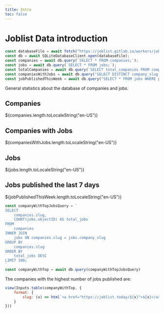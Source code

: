 ```yaml
---
title: Intro
toc: false
---
```


# Joblist Data introduction

```js
const databaseFile = await fetch("https://joblist.gitlab.io/workers/joblist.db");
const db = await SQLiteDatabaseClient.open(databaseFile);
const companies = await db.query(`SELECT * FROM companies;`);
const jobs = await db.query(`SELECT * FROM jobs;`);
const totalCompanies = await db.query(`SELECT total_companies FROM companies_analyze`);
const companiesWithJobs = await db.query("SELECT DISTINCT company_slug FROM jobs;")
const jobPublishedThisWeek = await db.query("SELECT * FROM jobs WHERE published_date >= DATE('now', '-7 days');")
```

General statistics about the database of companies and jobs.

<div class="grid grid-cols-4">
  <div class="card">
    <h2>Companies</h2>
    <span class="big">${companies.length.toLocaleString("en-US")}</span>
  </div>
  <div class="card">
    <h2>Companies with Jobs</h2>
    <span class="big">${companiesWithJobs.length.toLocaleString("en-US")}</span>
  </div>
    <div class="card">
    <h2>Jobs</h2>
    <span class="big">${jobs.length.toLocaleString("en-US")}</span>
  </div>
  <div class="card">
    <h2>Jobs published the last 7 days</h2>
    <span class="big">${jobPublishedThisWeek.length.toLocaleString("en-US")}</span>
  </div>
</div>


```js
const companyWithTopJobsQuery = `
SELECT
    companies.slug,
    COUNT(jobs.objectID) AS total_jobs
FROM
    companies
INNER JOIN
    jobs ON companies.slug = jobs.company_slug
GROUP BY
    companies.slug
ORDER BY
    total_jobs DESC
LIMIT 100;
`
const companyWithTop = await db.query(companyWithTopJobsQuery)
```
The companies with the highest number of jobs published are:
```js
view(Inputs.table(companyWithTop, {
    format: {
        slug: (x) => html`<a href="https://joblist.today/${x}">${x}</a>`
    }
}))
```
